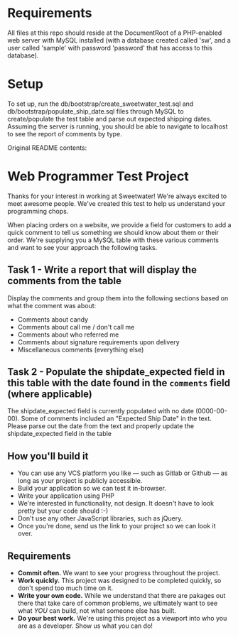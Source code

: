 # Requirements
All files at this repo should reside at the DocumentRoot of a PHP-enabled web server with MySQL installed (with a database created called 'sw', and a user called 'sample' with password 'password' that has access to this database).

# Setup
To set up, run the db/bootstrap/create_sweetwater_test.sql and db/bootstrap/populate_ship_date.sql files through MySQL to create/populate the test table and parse out expected shipping dates. Assuming the server is running, you should be able to navigate to localhost to see the report of comments by type.



Original README contents:
# Web Programmer Test Project

Thanks for your interest in working at Sweetwater! We're always excited to meet awesome people. We've created this test to help us understand your programming chops.

When placing orders on a website, we provide a field for customers to add a quick comment to tell us something we should know about them or their order. We're supplying you a MySQL table with these various comments and want to see your approach the following tasks.


## Task 1 - Write a report that will display the comments from the table

Display the comments and group them into the following sections based on what the comment was about:
- Comments about candy
- Comments about call me / don't call me
- Comments about who referred me
- Comments about signature requirements upon delivery
- Miscellaneous comments (everything else)


## Task 2 - Populate the shipdate_expected field in this table with the date found in the `comments` field (where applicable)

The shipdate_expected field is currently populated with no date (0000-00-00). Some of comments included an "Expected Ship Date" in the text. Please parse out the date from the text and properly update the shipdate_expected field in the table


## How you'll build it

- You can use any VCS platform you like — such as Gitlab or Github — as long as your project is publicly accessible.
- Build your application so we can test it in-browser.
- Write your application using PHP
- We're interested in functionality, not design. It doesn't have to look pretty but your code should :-)
- Don't use any other JavaScript libraries, such as jQuery.
- Once you're done, send us the link to your project so we can look it over.


## Requirements

- __Commit often.__ We want to see your progress throughout the project.
- __Work quickly.__ This project was designed to be completed quickly, so don't spend too much time on it.
- __Write your own code.__ While we understand that there are pakages out there that take care of common problems, we ultimately want to see what _YOU_ can build, not what someone else has built.
- __Do your best work.__ We're using this project as a viewport into who you are as a developer. Show us what you can do!